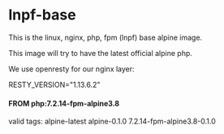 # lnpf-base
This is the linux, nginx, php, fpm (lnpf) base alpine image.

This image will try to have the latest official alpine php.

We use openresty for our nginx layer:

RESTY_VERSION="1.13.6.2"

#### FROM php:7.2.14-fpm-alpine3.8

valid tags: alpine-latest alpine-0.1.0 7.2.14-fpm-alpine3.8-0.1.0


